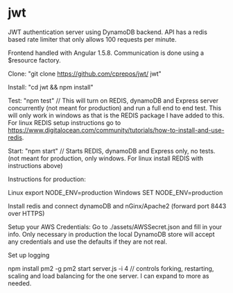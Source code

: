 # jwt

JWT authentication server using DynamoDB backend. 
API has a redis based rate limiter that only allows
100 requests per minute. 

Frontend handled with Angular 1.5.8. Communication 
is done using a $resource factory.


Clone:
"git clone https://github.com/cprepos/jwt/ jwt"


Install:
"cd jwt && npm install"

Test:
"npm test" // This will turn on REDIS, dynamoDB and Express server concurrently (not meant for production) and run a full end to end test. This will only work in windows as that is the REDIS package I have added to this. For linux REDIS setup instructions go to https://www.digitalocean.com/community/tutorials/how-to-install-and-use-redis.




Start:
"npm start" // Starts REDIS, dynamoDB and Express only, no tests. (not meant for production, only windows. For linux install REDIS with instructions above)







Instructions for production:


Linux
export NODE_ENV=production
Windows
SET NODE_ENV=production


Install redis and connect dynamoDB and nGinx/Apache2 (forward port 8443 over HTTPS)

Setup your AWS Credentials:
Go to ./assets/AWSSecret.json and fill in your info. Only necessary in production the local DynamoDB store will accept any credentials and use the defaults if they are not real.

Set up logging


npm install pm2 -g
pm2 start server.js -i 4 // controls forking, restarting, scaling and load balancing for the one server. I can expand to more as needed.
                          
                          

